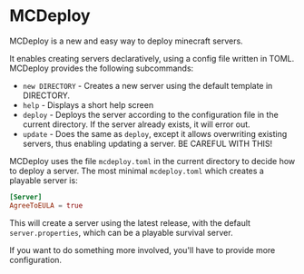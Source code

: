 # MCDeploy
MCDeploy is a new and easy way to deploy minecraft servers.

It enables creating servers declaratively, using a config file written in TOML.  
MCDeploy provides the following subcommands:
- `new DIRECTORY` - Creates a new server using the default template in DIRECTORY.
- `help` - Displays a short help screen
- `deploy` - Deploys the server according to the configuration file in the current directory. If the server already exists, it will error out.
- `update` - Does the same as `deploy`, except it allows overwriting existing servers, thus enabling updating a server. BE CAREFUL WITH THIS!

MCDeploy uses the file `mcdeploy.toml` in the current directory to decide how to deploy a server.
The most minimal `mcdeploy.toml` which creates a playable server is:
```toml
[Server]
AgreeToEULA = true
```
This will create a server using the latest release,
with the default `server.properties`,
which can be a playable survival server.

If you want to do something more involved, you'll have to provide more configuration.

